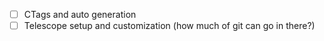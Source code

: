 - [ ] CTags and auto generation
- [ ] Telescope setup and customization (how much of git can go in there?)
